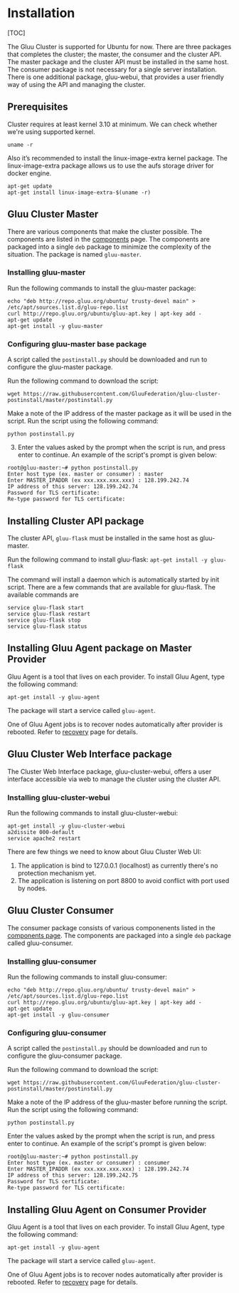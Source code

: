 # Installation
[TOC]

The Gluu Cluster is supported for Ubuntu for now. There are three packages that completes the cluster; the master, the consumer and the cluster API. The master package and the cluster API must be installed in the same host. The consumer package is not necessary for a single server installation. There is one additional package, gluu-webui, that provides a user friendly way of using the API and managing the cluster.

## Prerequisites

Cluster requires at least kernel 3.10 at minimum. We can check whether we're using supported kernel.

    uname -r

Also it’s recommended to install the linux-image-extra kernel package. The linux-image-extra package allows us to use the aufs storage driver for docker engine.

    apt-get update
    apt-get install linux-image-extra-$(uname -r)

## Gluu Cluster Master

There are various components that make the cluster possible. The components are listed in the [components](../components/) page. The components are packaged into a single `deb` package to minimize the complexity of the situation. The package is named `gluu-master`.

### Installing gluu-master

Run the following commands to install the gluu-master package:
```
echo "deb http://repo.gluu.org/ubuntu/ trusty-devel main" > /etc/apt/sources.list.d/gluu-repo.list
curl http://repo.gluu.org/ubuntu/gluu-apt.key | apt-key add -
apt-get update
apt-get install -y gluu-master
```
### Configuring gluu-master base package

A script called the `postinstall.py` should be downloaded and run to configure the gluu-master package.

Run the following command to download the script:

`wget https://raw.githubusercontent.com/GluuFederation/gluu-cluster-postinstall/master/postinstall.py`

Make a note of the IP address of the master package as it will be used in the script. Run the script using the following command:

`python postinstall.py`

3. Enter the values asked by the prompt when the script is run, and press enter to continue. An example of the script's prompt is given below:

```
root@gluu-master:~# python postinstall.py
Enter host type (ex. master or consumer) : master
Enter MASTER_IPADDR (ex xxx.xxx.xxx.xxx) : 128.199.242.74
IP address of this server: 128.199.242.74
Password for TLS certificate:
Re-type password for TLS certificate:
```

## Installing Cluster API package

The cluster API, `gluu-flask` must be installed in the same host as gluu-master.

Run the following command to install gluu-flask:
`apt-get install -y gluu-flask`

The command will install a daemon which is automatically started by init script. There are a few commands that are available for gluu-flask. The available commands are

	service gluu-flask start
	service gluu-flask restart
	service gluu-flask stop
	service gluu-flask status

## Installing Gluu Agent package on Master Provider

Gluu Agent is a tool that lives on each provider. To install Gluu Agent,
type the following command:

    apt-get install -y gluu-agent

The package will start a service called `gluu-agent`.

One of Gluu Agent jobs is to recover nodes automatically after provider is rebooted.
Refer to [recovery](../recovery/index.md) page for details.

## Gluu Cluster Web Interface package

The Cluster Web Interface package, gluu-cluster-webui, offers a user interface accessible via web to manage the cluster using the cluster API.

### Installing gluu-cluster-webui

Run the following commands to install gluu-cluster-webui:
```
apt-get install -y gluu-cluster-webui
a2dissite 000-default
service apache2 restart
```

There are few things we need to know about Gluu Cluster Web UI:

1. The application is bind to 127.0.0.1 (localhost) as currently there's no protection mechanism yet.
2. The application is listening on port 8800 to avoid conflict with port used by nodes.

## Gluu Cluster Consumer

The consumer package consists of various componenents listed in the [components page](../components/). The components are packaged into a single `deb` package called gluu-consumer.

### Installing gluu-consumer
Run the following commands to install gluu-consumer:
```
echo "deb http://repo.gluu.org/ubuntu/ trusty-devel main" > /etc/apt/sources.list.d/gluu-repo.list
curl http://repo.gluu.org/ubuntu/gluu-apt.key | apt-key add -
apt-get update
apt-get install -y gluu-consumer
```
### Configuring gluu-consumer
A script called the `postinstall.py` should be downloaded and run to configure the gluu-consumer package.

Run the following command to download the script:

`wget https://raw.githubusercontent.com/GluuFederation/gluu-cluster-postinstall/master/postinstall.py`

Make a note of the IP address of the gluu-master before running the script. Run the script using the following command:

`python postinstall.py`

Enter the values asked by the prompt when the script is run, and press enter to continue. An example of the script's prompt is given below:
```
root@gluu-master:~# python postinstall.py
Enter host type (ex. master or consumer) : consumer
Enter MASTER_IPADDR (ex xxx.xxx.xxx.xxx) : 128.199.242.74
IP address of this server: 128.199.242.75
Password for TLS certificate:
Re-type password for TLS certificate:
```

## Installing Gluu Agent on Consumer Provider

Gluu Agent is a tool that lives on each provider. To install Gluu Agent,
type the following command:

    apt-get install -y gluu-agent

The package will start a service called `gluu-agent`.

One of Gluu Agent jobs is to recover nodes automatically after provider is rebooted.
Refer to [recovery](../recovery/index.md) page for details.
